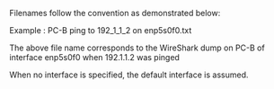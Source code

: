 Filenames follow the convention as demonstrated below:

Example :
PC-B ping to 192_1_1_2 on enp5s0f0.txt

The above file name corresponds to the WireShark dump on PC-B of interface enp5s0f0 when 192.1.1.2 was pinged

When no interface is specified, the default interface is assumed.
